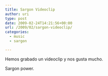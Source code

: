 ```yaml
---
title: Sargon Videoclip
author: uri
type: post
date: 2009-02-24T14:21:56+00:00
url: /2009/02/sargon-videoclip/
categories:
  - music
  - sargon

---
```

Hemos grabado un videoclip y nos gusta mucho.

<p style="text-align: center;">
</p>

Sargon power.